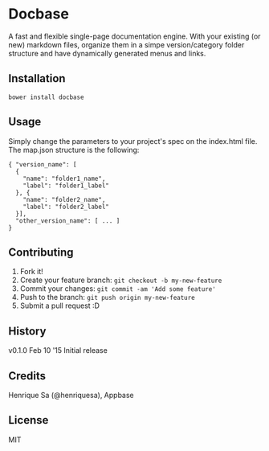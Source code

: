 # Docbase
A fast and flexible single-page documentation engine.
With your existing (or new) markdown files, organize them in a simpe version/category folder structure and have dynamically generated menus and links.

## Installation

    bower install docbase

## Usage

Simply change the parameters to your project's spec on the index.html file. The map.json structure is the following:

    { "version_name": [
      {
        "name": "folder1_name",
        "label": "folder1_label"
      }, {
        "name": "folder2_name",
        "label": "folder2_label"
      }],
      "other_version_name": [ ... ]
    }

## Contributing

1. Fork it!
2. Create your feature branch: `git checkout -b my-new-feature`
3. Commit your changes: `git commit -am 'Add some feature'`
4. Push to the branch: `git push origin my-new-feature`
5. Submit a pull request :D

## History

v0.1.0 Feb 10 '15
Initial release

## Credits

Henrique Sa (@henriquesa), Appbase

## License

MIT